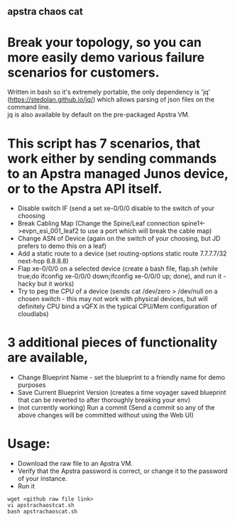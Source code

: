 ## apstra chaos cat
# Break your topology, so you can more easily demo various failure scenarios for customers.
Written in bash so it's extremely portable, the only dependency is 'jq' (https://stedolan.github.io/jq/) which allows parsing of json files on the command line.  
jq is also available by default on the pre-packaged Apstra VM.

# This script has 7 scenarios, that work either by sending commands to an Apstra managed Junos device, or to the Apstra API itself.

- Disable switch IF (send a set xe-0/0/0 disable to the switch of your choosing
- Break Cabling Map (Change the Spine/Leaf connection spine1<->evpn_esi_001_leaf2 to use a port which will break the cable map)
- Change ASN of Device (again on the switch of your choosing, but JD prefers to demo this on a leaf)
- Add a static route to a device (set routing-options static route 7.7.7.7/32 next-hop 8.8.8.8)
- Flap xe-0/0/0 on a selected device (create a bash file, flap.sh (while true;do ifconfig xe-0/0/0 down;ifconfig xe-0/0/0 up; done), and run it - hacky but it works)
- Try to peg the CPU of a device (sends cat /dev/zero > /dev/null on a chosen switch - this may not work with physical devices, but will definitely CPU bind a vQFX in the typical CPU/Mem configuration of cloudlabs)


# 3 additional pieces of functionality are available, 

- Change Blueprint Name - set the blueprint to a friendly name for demo purposes
- Save Current Blueprint Version (creates a time voyager saved blueprint that can be reverted to after thoroughly breaking your env)
- (not currently working) Run a commit (Send a commit so any of the above changes will be committed without using the Web UI)


# Usage:
- Download the raw file to an Apstra VM.  
- Verify that the Apstra password is correct, or change it to the password of your instance.
- Run it 
```
wget <github raw file link>
vi apstrachaostcat.sh 
bash apstrachaoscat.sh
```
